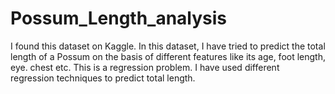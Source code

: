 # Possum_Length_analysis

I found this dataset on Kaggle. In this dataset, I have tried to predict the total length of a Possum on the basis of different features like its age, foot length, eye. chest etc. This is a regression problem. I have used different regression techniques to predict total length.
